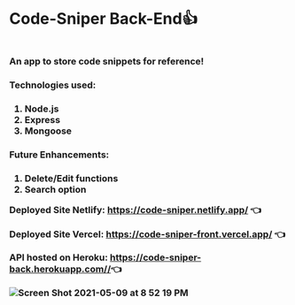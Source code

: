 <h1>Code-Sniper Back-End👍<h1>

<h3>An app to store code snippets for reference!<h3>

<h3>Technologies used:<h3>

 
1. Node.js
2. Express
3. Mongoose


 

<h3>Future Enhancements:<h3>

1. Delete/Edit functions
2. Search option



Deployed Site Netlify: <https://code-sniper.netlify.app/> 👈

Deployed Site Vercel: <https://code-sniper-front.vercel.app/> 👈

API hosted on Heroku: <https://code-sniper-back.herokuapp.com//>👈



![Screen Shot 2021-05-09 at 8 52 19 PM](https://user-images.githubusercontent.com/20482109/117592941-77a3a480-b108-11eb-9769-3e71a1ab6bac.png)
